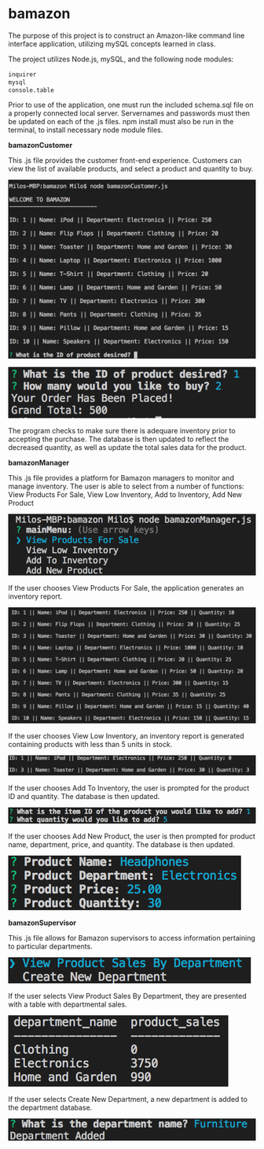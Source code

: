 # bamazon

The purpose of this project is to construct an Amazon-like command line interface application, utilizing mySQL concepts learned in class.

The project utilizes Node.js, mySQL, and the following node modules:

    inquirer
    mysql
    console.table

Prior to use of the application, one must run the included schema.sql file on a properly connected local server. Servernames and passwords must then be updated on each of the .js files. npm install must also be run in the terminal, to install necessary node module files.


**bamazonCustomer**

This .js file provides the customer front-end experience. Customers can view the list of available products, and select a product and quantity to buy.

![Screen1](/images/screen1.jpg)

![Screen2](/images/screen2.png)

The program checks to make sure there is adequare inventory prior to accepting the purchase. The database is then updated to reflect the decreased quantity, as well as update the total sales data for the product.


**bamazonManager**

This .js file provides a platform for Bamazon managers to monitor and manage inventory. The user is able to select from a number of functions: View Products For Sale, View Low Inventory, Add to Inventory, Add New Product

![Screen3](/images/screen3.png)

If the user chooses View Products For Sale, the application generates an inventory report.

![Screen4](/images/screen4.png)

If the user chooses View Low Inventory, an inventory report is generated containing products with less than 5 units in stock.

![Screen5](/images/screen5.png)

If the user chooses Add To Inventory, the user is prompted for the product ID and quantity. The database is then updated.

![Screen6](/images/screen6.png)

If the user chooses Add New Product, the user is then prompted for product name, department, price, and quantity. The database is then updated.

![Screen7](/images/screen7.png)

**bamazonSupervisor**

This .js file allows for Bamazon supervisors to access information pertaining to particular departments.

![Screen8](/images/screen8.png)

If the user selects View Product Sales By Department, they are presented with a table with departmental sales.

![Screen9](/images/screen9.png)

If the user selects Create New Department, a new department is added to the department database.

![Screen10](/images/screen10.png)

